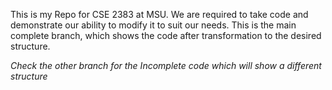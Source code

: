 This is my Repo for CSE 2383 at MSU. We are required to take code and demonstrate our ability to modify it to suit our needs. This is the main complete branch, which shows the code after transformation to the desired structure.
<br />

*Check the other branch for the Incomplete code which will show a different structure*
